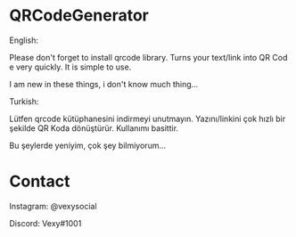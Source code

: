 # QRCodeGenerator 
 English: 
  
 Please don't forget to install qrcode library. Turns your text/link into QR Code very quickly. It is simple to use. 
  
 I am new in these things, i don't know much thing... 
  
 Turkish: 
  
 Lütfen qrcode kütüphanesini indirmeyi unutmayın. Yazını/linkini çok hızlı bir şekilde QR Koda dönüştürür. Kullanımı basittir. 
  
 Bu şeylerde yeniyim, çok şey bilmiyorum... 

# Contact 
 Instagram: @vexysocial 
  
 Discord: Vexy#1001
  
